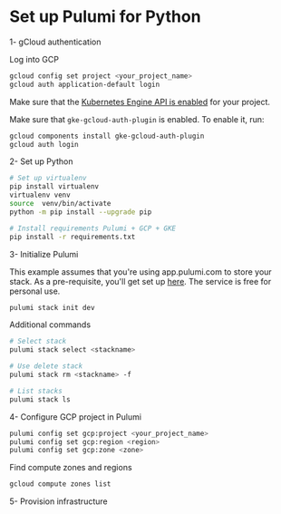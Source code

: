 # Set up Pulumi for Python

1- gCloud authentication

Log into GCP

```bash
gcloud config set project <your_project_name>
gcloud auth application-default login
```

Make sure that the [Kubernetes Engine API is enabled](https://console.cloud.google.com/apis/api/container.googleapis.com) for your project.

Make sure that `gke-gcloud-auth-plugin` is enabled. To enable it, run:

```bash
gcloud components install gke-gcloud-auth-plugin
gcloud auth login
```

2- Set up Python

```bash
# Set up virtualenv
pip install virtualenv
virtualenv venv
source  venv/bin/activate
python -m pip install --upgrade pip

# Install requirements Pulumi + GCP + GKE
pip install -r requirements.txt
```

3- Initialize Pulumi

This example assumes that you're using app.pulumi.com to store your stack. As a pre-requisite, you'll get set up [here](https://app.pulumi.com/). The service is free for personal use.

```bash
pulumi stack init dev
```

Additional commands

```bash
# Select stack
pulumi stack select <stackname>

# Use delete stack
pulumi stack rm <stackname> -f

# List stacks
pulumi stack ls
```

4- Configure GCP project in Pulumi

```bash
pulumi config set gcp:project <your_project_name>
pulumi config set gcp:region <region>
pulumi config set gcp:zone <zone>
```

Find compute zones and regions

```bash
gcloud compute zones list
```


5- Provision infrastructure

